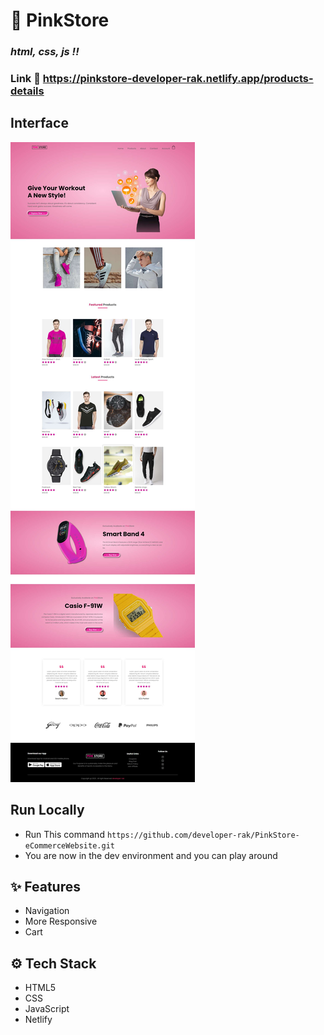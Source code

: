# :closed_book: PinkStore

### _html, css, js !!_

### Link :link: https://pinkstore-developer-rak.netlify.app/products-details

## Interface

<img src="img.jpg" />

## Run Locally

  - Run This command `https://github.com/developer-rak/PinkStore-eCommerceWebsite.git`
  - You are now in the dev environment and you can play around

## ✨ Features
  - Navigation
  - More Responsive
  - Cart

## ⚙️ Tech Stack
  - HTML5
  - CSS
  - JavaScript
  - Netlify
